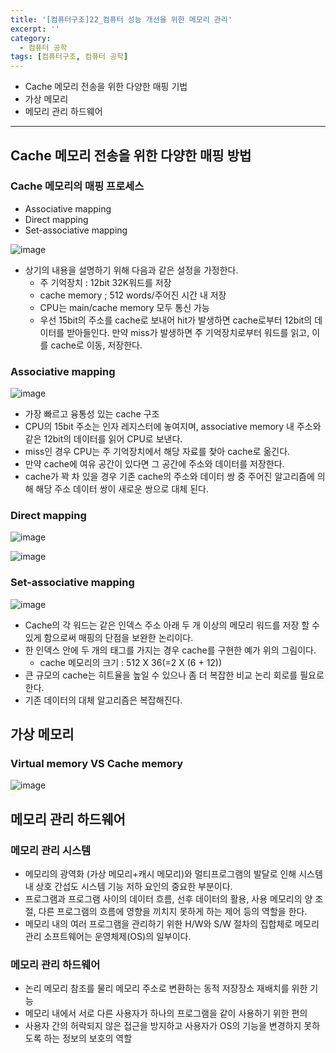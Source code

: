 ```yaml
---
title: '[컴퓨터구조]22_컴퓨터 성능 개선을 위한 메모리 관리'
excerpt: ''
category:
  - 컴퓨터 공학
tags: [컴퓨터구조, 컴퓨터 공학]
---
```


- Cache 메모리 전송을 위한 다양한 매핑 기법
- 가상 메모리
- 메모리 관리 하드웨어

---

## Cache 메모리 전송을 위한 다양한 매핑 방법

### Cache 메모리의 매핑 프로세스

- Associative mapping
- Direct mapping
- Set-associative mapping

![image](https://user-images.githubusercontent.com/53068706/121010527-81d0c580-c7d0-11eb-8c6b-00e9fb772330.png)

- 상기의 내용을 설명하기 위해 다음과 같은 설정을 가정한다.
  - 주 기억장치 : 12bit 32K워드를 저장
  - cache memory ; 512 words/주어진 시간 내 저장
  - CPU는 main/cache memory 모두 통신 가능
  - 우선 15bit의 주소를 cache로 보내어 hit가 발생하면 cache로부터 12bit의 데이터를 받아들인다. 만약 miss가 발생하면 주 기억장치로부터 워드를 읽고, 이를 cache로 이동, 저장한다.

### Associative mapping

![image](https://user-images.githubusercontent.com/53068706/121010889-edb32e00-c7d0-11eb-8177-581b070f9325.png)

- 가장 빠르고 융통성 있는 cache 구조
- CPU의 15bit 주소는 인자 레지스터에 놓여지며, associative memory 내 주소와 같은 12bit의 데이터를 읽어 CPU로 보낸다.
- miss인 경우 CPU는 주 기억장치에서 해당 자료를 찾아 cache로 옮긴다.
- 만약 cache에 여유 공간이 있다면 그 공간에 주소와 데이터를 저장한다.
- cache가 꽉 차 있을 경우 기존 cache의 주소와 데이터 쌍 중 주어진 알고리즘에 의해 해당 주소 데이터 쌍이 새로운 쌍으로 대체 된다.

### Direct mapping

![image](https://user-images.githubusercontent.com/53068706/121011613-c4df6880-c7d1-11eb-8c84-0acf32f58392.png)

![image](https://user-images.githubusercontent.com/53068706/121011658-d0329400-c7d1-11eb-92f1-a27a5af423fa.png)

### Set-associative mapping

![image](https://user-images.githubusercontent.com/53068706/121011714-e3456400-c7d1-11eb-93ad-10aa29e50b85.png)

- Cache의 각 워드는 같은 인덱스 주소 아래 두 개 이상의 메모리 워드를 저장 할 수 있게 함으로써 매핑의 단점을 보완한 논리이다.
- 한 인덱스 안에 두 개의 태그를 가지는 경우 cache를 구현한 예가 위의 그림이다.
  - cache 메모리의 크기 : 512 X 36(=2 X (6 + 12))
- 큰 규모의 cache는 히트율을 높일 수 있으나 좀 더 복잡한 비교 논리 회로를 필요로 한다.
- 기존 데이터의 대체 알고리즘은 복잡해진다.

## 가상 메모리

### Virtual memory VS Cache memory

![image](https://user-images.githubusercontent.com/53068706/121012099-53ec8080-c7d2-11eb-86da-8bb46c213b56.png)

## 메모리 관리 하드웨어

### 메모리 관리 시스템

- 메모리의 광역화 (가상 메모리+캐시 메모리)와 멀티프로그램의 발달로 인해 시스템 내 상호 간섭도 시스템 기능 저하 요인의 중요한 부분이다.
- 프로그램과 프로그램 사이의 데이터 흐름, 선후 데이터의 활용, 사용 메모리의 양 조절, 다른 프로그램의 흐름에 영향을 끼치지 못하게 하는 제어 등의 역할을 한다.
- 메모리 내의 여러 프로그램을 관리하기 위한 H/W와 S/W 절차의 집합체로 메모리 관리 소프트웨어는 운영체제(OS)의 일부이다.

### 메모리 관리 하드웨어

- 논리 메모리 참조를 물리 메모리 주소로 변환하는 동적 저장장소 재배치를 위한 기능
- 메모리 내에서 서로 다른 사용자가 하나의 프로그램을 같이 사용하기 위한 편의
- 사용자 간의 허락되지 않은 접근을 방지하고 사용자가 OS의 기능을 변경하지 못하도록 하는 정보의 보호의 역할
